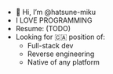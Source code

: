 - 👋 Hi, I’m @hatsune-miku
- I LOVE PROGRAMMING
- Resume: (TODO)
- Looking for 🇨🇦 position of:
  - Full-stack dev
  - Reverse engineering
  - Native of any platform

<!---
hatsune-miku/hatsune-miku is a ✨ special ✨ repository because its `README.md` (this file) appears on your GitHub profile.
You can click the Preview link to take a look at your changes.
--->
